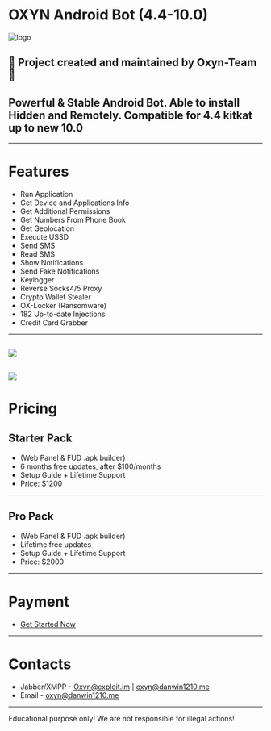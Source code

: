 OXYN Android Bot (4.4-10.0)
==============
![logo](https://i.imgur.com/B5CGWXL.png)

## 🏦 Project created and maintained by Oxyn-Team 🏦

## Powerful & Stable Android Bot. Able to install Hidden and Remotely. Compatible for 4.4 kitkat up to new 10.0
---

# Features
- Run Application
- Get Device and Applications Info
- Get Additional Permissions
- Get Numbers From Phone Book 
- Get Geolocation
- Execute USSD
- Send SMS
- Read SMS
- Show Notifications
- Send Fake Notifications
- Keylogger
- Reverse Socks4/5 Proxy
- Crypto Wallet Stealer
- OX-Locker (Ransomware)
- 182 Up-to-date Injections
- Credit Card Grabber
---
![](https://i.imgur.com/9NgVL7C.jpg)
---
![](https://i.imgur.com/C1BO57t.jpg)
---
# Pricing
## Starter Pack
- (Web Panel & FUD .apk builder)
- 6 months free updates, after $100/months
- Setup Guide + Lifetime Support
- Price: $1200
---   
## Pro Pack 
- (Web Panel & FUD .apk builder)
- Lifetime free updates
- Setup Guide + Lifetime Support
- Price: $2000
---
# Payment
- [Get Started Now](https://docs.google.com/forms/d/e/1FAIpQLSftyCII2kfjCQZEQuK48Ge_9u8sRMFGlK7prxO7STZ1JdwV2A/viewform?usp=sf_link)
---
# Contacts
- Jabber/XMPP - Oxyn@exploit.im | oxyn@danwin1210.me
- Email - oxyn@danwin1210.me
---
Educational purpose only! We are not responsible for illegal actions!
   
   
